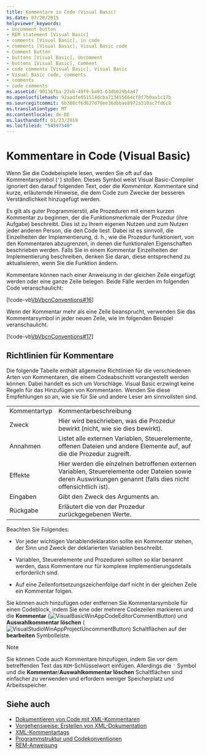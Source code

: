 ```yaml
---
title: Kommentare in Code (Visual Basic)
ms.date: 07/20/2015
helpviewer_keywords:
- Uncomment button
- REM statement [Visual Basic]
- comments [Visual Basic], in code
- comments [Visual Basic], Visual Basic code
- Comment button
- buttons [Visual Basic], Uncomment
- buttons [Visual Basic], Comment
- code comments [Visual Basic], Visual Basic
- Visual Basic code, comments
- comments
- code comments
ms.assetid: 90136fba-22eb-49f9-ba81-63db629b4a47
ms.openlocfilehash: 92aadfe851514dcba713455664cf8f7b0aa1c17b
ms.sourcegitcommit: 6b308cf6d627d78ee36dbbae8972a310ac7fd6c8
ms.translationtype: MT
ms.contentlocale: de-DE
ms.lasthandoff: 01/23/2019
ms.locfileid: "54597540"
---
```

# <a name="comments-in-code-visual-basic"></a>Kommentare in Code (Visual Basic)
Wenn Sie die Codebeispiele lesen, werden Sie oft auf das Kommentarsymbol (`'`) stoßen. Dieses Symbol weist Visual Basic-Compiler ignoriert den darauf folgenden Text, oder die *Kommentar*. Kommentare sind kurze, erläuternde Hinweise, die dem Code zum Zwecke der besseren Verständlichkeit hinzugefügt werden.  
  
 Es gilt als guter Programmierstil, alle Prozeduren mit einem kurzen Kommentar zu beginnen, der die Funktionsmerkmale der Prozedur (ihre Aufgabe) beschreibt. Dies ist zu Ihrem eigenen Nutzen und zum Nutzen jeder anderen Person, die den Code liest. Dabei ist es sinnvoll, die Einzelheiten der Implementierung, d. h., wie die Prozedur funktioniert, von den Kommentaren abzugrenzen, in denen die funktionalen Eigenschaften beschrieben werden. Falls Sie in einem Kommentar Einzelheiten der Implementierung beschreiben, denken Sie daran, diese entsprechend zu aktualisieren, wenn Sie die Funktion ändern.  
  
 Kommentare können nach einer Anweisung in der gleichen Zeile eingefügt werden oder eine ganze Zeile belegen. Beide Fälle werden im folgenden Code veranschaulicht:  
  
 [!code-vb[VbVbcnConventions#16](../../../visual-basic/programming-guide/language-features/codesnippet/VisualBasic/comments-in-code_1.vb)]  
  
 Wenn der Kommentar mehr als eine Zeile beansprucht, verwenden Sie das Kommentarsymbol in jeder neuen Zeile, wie im folgenden Beispiel veranschaulicht.  
  
 [!code-vb[VbVbcnConventions#17](../../../visual-basic/programming-guide/language-features/codesnippet/VisualBasic/comments-in-code_2.vb)]  
  
## <a name="commenting-guidelines"></a>Richtlinien für Kommentare  
 Die folgende Tabelle enthält allgemeine Richtlinien für die verschiedenen Arten von Kommentaren, die einem Codeabschnitt vorangestellt werden können. Dabei handelt es sich um Vorschläge. Visual Basic erzwingt keine Regeln für das Hinzufügen von Kommentaren. Wenden Sie diese Empfehlungen so an, wie sie für Sie und andere Leser am sinnvollsten sind.  
  
|||  
|---|---|  
|Kommentartyp|Kommentarbeschreibung|  
|Zweck|Hier wird beschrieben, was die Prozedur bewirkt (nicht, wie sie dies bewirkt).|  
|Annahmen|Listet alle externen Variablen, Steuerelemente, offenen Dateien und andere Elemente auf, auf die die Prozedur zugreift.|  
|Effekte|Hier werden die einzelnen betroffenen externen Variablen, Steuerelemente oder Dateien sowie deren Auswirkungen genannt (falls dies nicht offensichtlich ist).|  
|Eingaben|Gibt den Zweck des Arguments an.|  
|Rückgabe|Erläutert die von der Prozedur zurückgegebenen Werte.|  
  
 Beachten Sie Folgendes:  
  
-   Vor jeder wichtigen Variablendeklaration sollte ein Kommentar stehen, der Sinn und Zweck der deklarierten Variablen beschreibt.  
  
-   Variablen, Steuerelemente und Prozeduren sollten so klar benannt werden, dass Kommentare nur für komplexe Implementierungsdetails erforderlich sind.  
  
-   Auf eine Zeilenfortsetzungszeichenfolge darf nicht in der gleichen Zeile ein Kommentar folgen.  
  
 Sie können auch hinzufügen oder entfernen Sie Kommentarsymbole für einen Codeblock, indem Sie eine oder mehrere Codezeilen markieren und die **Kommentar** (![VisualBasicWinAppCodeEditorCommentButton](../../../visual-basic/programming-guide/program-structure/media/vacommentbutton.gif "VaCommentButton ")) und **Auswahlkommentar löschen** (![VisualStudioWinAppProjectUncommentButton](../../../visual-basic/programming-guide/program-structure/media/vauncommentbutton.gif "VaUncommentButton")) Schaltflächen auf der **bearbeiten**  Symbolleiste.  
  
> [!NOTE]
>  Sie können Code auch Kommentare hinzufügen, indem Sie vor dem betreffenden Text das `REM`-Schlüsselwort einfügen. Allerdings die `'` Symbol und die **Kommentar**/**Auswahlkommentar löschen** Schaltflächen sind einfacher zu verwenden und erfordern weniger Speicherplatz und Arbeitsspeicher.  
  
## <a name="see-also"></a>Siehe auch
- [Dokumentieren von Code mit XML-Kommentaren](https://msdn.microsoft.com/magazine/dd722812.aspx)
- [Vorgehensweise: Erstellen von XML-Dokumentation](../../../visual-basic/programming-guide/program-structure/how-to-create-xml-documentation.md)
- [XML-Kommentartags](../../../visual-basic/language-reference/xmldoc/index.md)
- [Programmstruktur und Codekonventionen](../../../visual-basic/programming-guide/program-structure/program-structure-and-code-conventions.md)
- [REM-Anweisung](../../../visual-basic/language-reference/statements/rem-statement.md)
